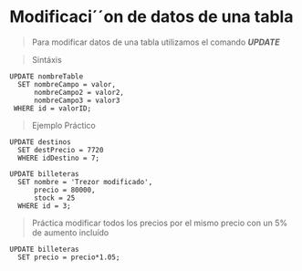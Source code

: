 # Modificaci´´on de datos de una tabla 

> Para modificar datos de una tabla utilizamos el comando ***UPDATE*** 

> Sintáxis  

    UPDATE nombreTable    
      SET nombreCampo = valor,  
          nombreCampo2 = valor2,
          nombreCampo3 = valor3
     WHERE id = valorID; 

> Ejemplo Práctico

    UPDATE destinos  
      SET destPrecio = 7720  
      WHERE idDestino = 7; 

    UPDATE billeteras  
      SET nombre = 'Trezor modificado',
          precio = 80000,  
          stock = 25
      WHERE id = 3;  

> Práctica modificar todos los precios por el mismo precio con un 5% de aumento incluído  

    UPDATE billeteras  
      SET precio = precio*1.05; 
